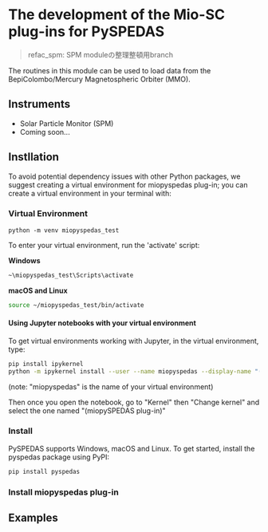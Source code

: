 # The development of the Mio-SC plug-ins for PySPEDAS
> refac_spm: SPM moduleの整理整頓用branch

The routines in this module can be used to load data from the BepiColombo/Mercury Magnetospheric Orbiter (MMO).

## Instruments 
* Solar Particle Monitor (SPM) 
* Coming soon...

## Instllation
To avoid potential dependency issues with other Python packages, we suggest creating a virtual environment for miopyspedas plug-in; you can create a virtual environment in your terminal with:

### Virtual Environment

```
python -m venv miopyspedas_test
```

To enter your virtual environment, run the 'activate' script:

**Windows**
```bash
~\miopyspedas_test\Scripts\activate
```

**macOS and Linux**
```bash
source ~/miopyspedas_test/bin/activate
```

#### Using Jupyter notebooks with your virtual environment
To get virtual environments working with Jupyter, in the virtual environment, type:

```bash
pip install ipykernel
python -m ipykernel install --user --name miopyspedas --display-name "(miopySPEDAS plug-in)"
```

(note: "miopyspedas" is the name of your virtual environment)

Then once you open the notebook, go to "Kernel" then "Change kernel" and select the one named "(miopySPEDAS plug-in)"

### Install
PySPEDAS supports Windows, macOS and Linux. To get started, install the pyspedas package using PyPI:
```bash
pip install pyspedas
```

### Install miopyspedas plug-in


## Examples


